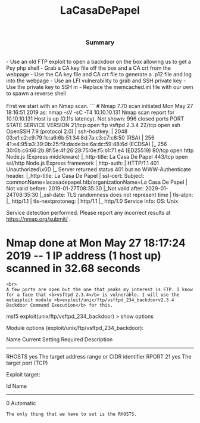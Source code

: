 <center><h1>LaCasaDePapel</h1></center>
<br>
<center><h3>Summary</h3></center>
<br>
- Use an old FTP exploit to open a backdoor on the box allowing us to get a Psy php shell
- Grab a CA key file off the box and a CA crt from the webpage
- Use the CA key file and CA crt file to generate a .p12 file and log into the webpage
- Use an LFI vulnerability to grab and SSH private key
- Use the private key to SSH in
- Replace the memcached.ini file with our own to spawn a reverse shell
<br><br>
First we start with an Nmap scan.
```
# Nmap 7.70 scan initiated Mon May 27 18:16:51 2019 as: nmap -sV -sC -T4 10.10.10.131
Nmap scan report for 10.10.10.131
Host is up (0.11s latency).
Not shown: 996 closed ports
PORT    STATE SERVICE  VERSION
21/tcp  open  ftp      vsftpd 2.3.4
22/tcp  open  ssh      OpenSSH 7.9 (protocol 2.0)
| ssh-hostkey:
|   2048 03:e1:c2:c9:79:1c:a6:6b:51:34:8d:7a:c3:c7:c8:50 (RSA)
|   256 41:e4:95:a3:39:0b:25:f9:da:de:be:6a:dc:59:48:6d (ECDSA)
|_  256 30:0b:c6:66:2b:8f:5e:4f:26:28:75:0e:f5:b1:71:e4 (ED25519)
80/tcp  open  http     Node.js (Express middleware)
|_http-title: La Casa De Papel
443/tcp open  ssl/http Node.js Express framework
| http-auth:
| HTTP/1.1 401 Unauthorized\x0D
|_  Server returned status 401 but no WWW-Authenticate header.
|_http-title: La Casa De Papel
| ssl-cert: Subject: commonName=lacasadepapel.htb/organizationName=La Casa De Papel
| Not valid before: 2019-01-27T08:35:30
|_Not valid after:  2029-01-24T08:35:30
|_ssl-date: TLS randomness does not represent time
| tls-alpn:
|_  http/1.1
| tls-nextprotoneg:
|   http/1.1
|_  http/1.0
Service Info: OS: Unix

Service detection performed. Please report any incorrect results at https://nmap.org/submit/ .
# Nmap done at Mon May 27 18:17:24 2019 -- 1 IP address (1 host up) scanned in 32.68 seconds
```
<br>
A few ports are open but the one that peaks my interest is FTP. I know for a face that <b>vsftpd 2.3.4</b> is vulnerable. I will use the metasploit module <b>exploit/unix/ftp/vsftpd_234_backdoorv2.3.4 Backdoor Command Execution</b> for this.
```
msf5 exploit(unix/ftp/vsftpd_234_backdoor) > show options

Module options (exploit/unix/ftp/vsftpd_234_backdoor):

   Name    Current Setting  Required  Description
   ----    ---------------  --------  -----------
   RHOSTS                   yes       The target address range or CIDR identifier
   RPORT   21               yes       The target port (TCP)


Exploit target:

   Id  Name
   --  ----
   0   Automatic
```
The only thing that we have to set is the RHOSTS.
